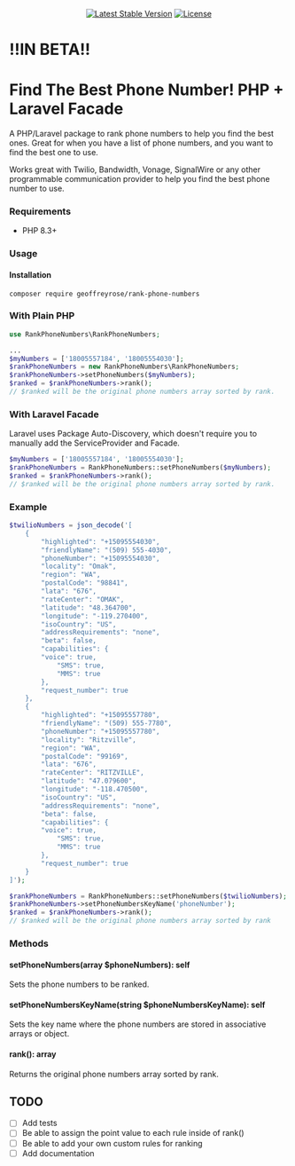 <div style="text-align: center;"> 

[![Latest Stable Version](https://img.shields.io/packagist/v/geoffreyrose/rank-phone-numbers?style=flat-square)](https://packagist.org/packages/geoffreyrose/rank-phone-numbers)
[![License](https://img.shields.io/github/license/geoffreyrose/rank-phone-numbers?style=flat-square)](https://github.com/geoffreyrose/rank-phone-numbers/blob/main/LICENSE)
</div>
 
# !!IN BETA!!
# Find The Best Phone Number!  PHP + Laravel Facade

A PHP/Laravel package to rank phone numbers to help you find the best ones. Great for when you have a list of phone numbers, and you want to find the best one to use.

Works great with Twilio, Bandwidth, Vonage, SignalWire or any other programmable communication provider to help you find the best phone number to use.


### Requirements
* PHP 8.3+

### Usage

#### Installation
```
composer require geoffreyrose/rank-phone-numbers
```

### With Plain PHP
```php
use RankPhoneNumbers\RankPhoneNumbers;

...
$myNumbers = ['18005557184', '18005554030'];
$rankPhoneNumbers = new RankPhoneNumbers\RankPhoneNumbers;
$rankPhoneNumbers->setPhoneNumbers($myNumbers);
$ranked = $rankPhoneNumbers->rank();
// $ranked will be the original phone numbers array sorted by rank.
```

### With Laravel Facade
Laravel uses Package Auto-Discovery, which doesn't require you to manually add the ServiceProvider and Facade.
```php
$myNumbers = ['18005557184', '18005554030'];
$rankPhoneNumbers = RankPhoneNumbers::setPhoneNumbers($myNumbers);
$ranked = $rankPhoneNumbers->rank();
// $ranked will be the original phone numbers array sorted by rank.
```

### Example
```php
$twilioNumbers = json_decode('[
    {
        "highlighted": "+15095554030",
        "friendlyName": "(509) 555-4030",
        "phoneNumber": "+15095554030",
        "locality": "Omak",
        "region": "WA",
        "postalCode": "98841",
        "lata": "676",
        "rateCenter": "OMAK",
        "latitude": "48.364700",
        "longitude": "-119.270400",
        "isoCountry": "US",
        "addressRequirements": "none",
        "beta": false,
        "capabilities": {
        "voice": true,
            "SMS": true,
            "MMS": true
        },
        "request_number": true
    },
    {
        "highlighted": "+15095557780",
        "friendlyName": "(509) 555-7780",
        "phoneNumber": "+15095557780",
        "locality": "Ritzville",
        "region": "WA",
        "postalCode": "99169",
        "lata": "676",
        "rateCenter": "RITZVILLE",
        "latitude": "47.079600",
        "longitude": "-118.470500",
        "isoCountry": "US",
        "addressRequirements": "none",
        "beta": false,
        "capabilities": {
        "voice": true,
            "SMS": true,
            "MMS": true
        },
        "request_number": true
    }
]');

$rankPhoneNumbers = RankPhoneNumbers::setPhoneNumbers($twilioNumbers);
$rankPhoneNumbers->setPhoneNumbersKeyName('phoneNumber');
$ranked = $rankPhoneNumbers->rank();
// $ranked will be the original phone numbers array sorted by rank 
```

### Methods

#### setPhoneNumbers(array $phoneNumbers): self

Sets the phone numbers to be ranked.

#### setPhoneNumbersKeyName(string $phoneNumbersKeyName): self

Sets the key name where the phone numbers are stored in associative arrays or object.

#### rank(): array

Returns the original phone numbers array sorted by rank.


## TODO

- [ ] Add tests
- [ ] Be able to assign the point value to each rule inside of rank()
- [ ] Be able to add your own custom rules for ranking
- [ ] Add documentation
